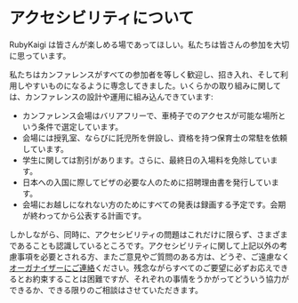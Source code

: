 # アクセシビリティについて

RubyKaigi は皆さんが楽しめる場であってほしい。私たちは皆さんの参加を大切に思っています。

私たちはカンファレンスがすべての参加者を等しく歓迎し、招き入れ、そして利用しやすいものになるように専念してきました。いくらかの取り組みに関しては、カンファレンスの設計や運用に組み込んできています:

  - カンファレンス会場はバリアフリーで、車椅子でのアクセスが可能な場所という条件で選定しています。
  - 会場には授乳室、ならびに託児所を併設し、資格を持つ保育士の常駐を依頼しています。
  - 学生に関しては割引があります。さらに、最終日の入場料を免除しています。
  - 日本への入国に際してビザの必要な人のために招聘理由書を発行しています。
  - 会場にお越しになれない方のためにすべての発表は録画する予定です。会期が終わってから公表する計画です。

しかしながら、同時に、アクセシビリティの問題はこれだけに限らず、さまざまであることも認識しているところです。アクセシビリティに関して上記以外の考慮事項を必要とされる方、またご意見やご質問のある方は、どうぞ、ご遠慮なく[オーガナイザーにご連絡](mailto:2017@rubykaigi.org)ください。残念ながらすべてのご要望に必ずお応えできるとお約束することは困難ですが、それぞれの事情をうかがってどういう協力ができるか、できる限りのご相談はさせていただきます。
